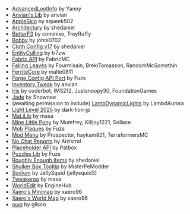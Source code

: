- [AdvancedLootInfo](https://modrinth.com/mod/PEPVViac) by Yanny
- [Anvian's Lib](https://modrinth.com/mod/PuTjrq4T) by anvian
- [AppleSkin](https://modrinth.com/mod/EsAfCjCV) by squeek502
- [Architectury](https://modrinth.com/mod/lhGA9TYQ) by shedaniel
- [BetterF3](https://modrinth.com/mod/8shC1gFX) by cominixo, TreyRuffy
- [Bobby](https://modrinth.com/mod/M08ruV16) by johni0702
- [Cloth Config v17](https://modrinth.com/mod/9s6osm5g) by shedaniel
- [EntityCulling](https://modrinth.com/mod/NNAgCjsB) by tr7zw
- [Fabric API](https://modrinth.com/mod/P7dR8mSH) by FabricMC
- [Falling Leaves](https://modrinth.com/mod/WhbRG4iK) by Fourmisain, BrekiTomasson, RandomMcSomethin
- [FerriteCore](https://modrinth.com/mod/uXXizFIs) by malte0811
- [Forge Config API Port](https://modrinth.com/mod/ohNO6lps) by Fuzs
- [Inventory Tweak](https://modrinth.com/mod/jGVzcXaf) by anvian
- [Iris](https://modrinth.com/mod/YL57xq9U) by coderbot, IMS212, Justsnoopy30, FoundationGames
- [Jade](https://modrinth.com/mod/nvQzSEkH) by Snownee
- (awaiting permission to include) [LambDynamicLights](https://modrinth.com/mod/yBW8D80W) by LambdAurora
- [Light Level 2025](https://modrinth.com/mod/GEuPeVxN) by dark\-lion\-jp
- [MaLiLib](https://modrinth.com/mod/GcWjdA9I) by masa
- [Mine Little Pony](https://modrinth.com/mod/JBjInUXM) by Mumfrey, Killjoy1221, Sollace
- [Mob Plaques](https://modrinth.com/mod/3b1CFIR5) by Fuzs
- [Mod Menu](https://modrinth.com/mod/mOgUt4GM) by Prospector, haykam821, TerraformersMC
- [No Chat Reports](https://modrinth.com/mod/qQyHxfxd) by Aizistral
- [Placeholder API](https://modrinth.com/mod/eXts2L7r) by Patbox
- [Puzzles Lib](https://modrinth.com/mod/QAGBst4M) by Fuzs
- [Roughly Enough Items](https://modrinth.com/mod/nfn13YXA) by shedaniel
- [Shulker Box Tooltip](https://modrinth.com/mod/2M01OLQq) by MisterPeModder
- [Sodium](https://modrinth.com/mod/AANobbMI) by JellySquid \(jellysquid3\)
- [Tweakeroo](https://modrinth.com/mod/t5wuYk45) by masa
- [WorldEdit](https://modrinth.com/mod/1u6JkXh5) by EngineHub
- [Xaero's Minimap](https://modrinth.com/mod/1bokaNcj) by xaero96
- [Xaero's World Map](https://modrinth.com/mod/NcUtCpym) by xaero96
- [oωo](https://modrinth.com/mod/ccKDOlHs) by glisco
